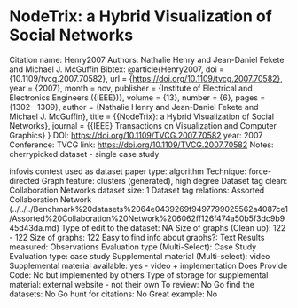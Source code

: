 # NodeTrix: a Hybrid Visualization of Social Networks

Citation name: Henry2007
Authors: Nathalie Henry and Jean-Daniel Fekete and Michael J. McGuffin
Bibtex: @article{Henry2007,
doi = {10.1109/tvcg.2007.70582},
url = {https://doi.org/10.1109/tvcg.2007.70582},
year = {2007},
month = nov,
publisher = {Institute of Electrical and Electronics Engineers ({IEEE})},
volume = {13},
number = {6},
pages = {1302--1309},
author = {Nathalie Henry and Jean-Daniel Fekete and Michael J. McGuffin},
title = {{NodeTrix}: a Hybrid Visualization of Social Networks},
journal = {{IEEE} Transactions on Visualization and Computer Graphics}
}
DOI: https://doi.org/10.1109/TVCG.2007.70582
year: 2007
Conference: TVCG
link: https://doi.org/10.1109/TVCG.2007.70582
Notes: cherrypicked dataset - single case study

infovis contest used as dataset
paper type: algorithm
Technique: force-directed
Graph feature: clusters (generated), high degree
Dataset tag clean: Collaboration Networks
dataset size: 1
Dataset tag relations: Assorted Collaboration Network (../../../Benchmark%20datasets%2064e0439269f9497799025562a4087ce1/Assorted%20Collaboration%20Network%206062ff126f474a50b5f3dc9b945d43da.md)
Type of edit to the dataset: NA
Size of graphs (Clean up): 122 - 122
Size of graphs: 122
Easy to find info about graphs?: Text
Results measured: Observations
Evaluation type (Multi-Select): Case Study
Evaluation type: case study
Supplemental material (Multi-select): video
Supplemental material available: yes - video + implementation
Does Provide Code: No but implemented by others
Type of storage for supplemental material: external website - not their own
To review: No
Go find the datasets: No
Go hunt for citations: No
Great example: No